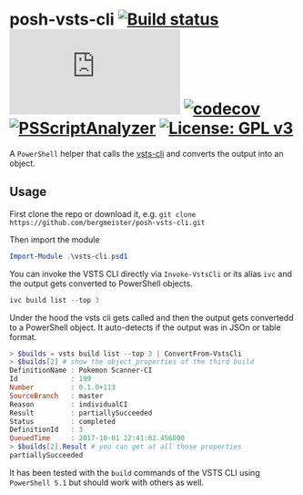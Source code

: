 # posh-vsts-cli [![Build status](https://ci.appveyor.com/api/projects/status/29qq8ghr1mhlkaeh?svg=true)](https://ci.appveyor.com/project/bergmeister/posh-vsts-cli) [![AppVeyor tests](http://flauschig.ch/batch.php?type=tests&account=bergmeister&slug=posh-vsts-cli)](https://ci.appveyor.com/project/bergmeister/posh-vsts-cli/build/tests) [![codecov](https://codecov.io/gh/bergmeister/posh-vsts-cli/branch/master/graph/badge.svg)](https://codecov.io/gh/bergmeister/posh-vsts-cli) [![PSScriptAnalyzer](https://img.shields.io/badge/Linter-PSScriptAnalyzer-blue.svg)](http://google.com) [![License: GPL v3](https://img.shields.io/badge/License-GPL%20v3-blue.svg)](https://www.gnu.org/licenses/gpl-3.0)

A `PowerShell` helper that calls the [vsts-cli](https://github.com/Microsoft/vsts-cli) and converts the output into an object.

## Usage

First clone the repo or download it, e.g. `git clone https://github.com/bergmeister/posh-vsts-cli.git`

Then import the module

```powershell
Import-Module .\vsts-cli.psd1
```

You can invoke the VSTS CLI directly via `Invoke-VstsCli` or its alias `ivc` and the output gets converted to PowerShell objects.

````powershell
ivc build list --top 3
````

Under the hood the vsts cli gets called and then the output gets convertedd to a PowerShell object. It auto-detects if the output was in JSOn or table format.

````powershell
> $builds = vsts build list --top 3 | ConvertFrom-VstsCli
> $builds[2] # show the object properties of the third build
DefinitionName : Pokemon Scanner-CI
Id             : 199
Number         : 0.1.0+113
SourceBranch   : master
Reason         : individualCI
Result         : partiallySucceeded
Status         : completed
DefinitionId   : 3
QueuedTime     : 2017-10-01 22:41:02.456000
> $builds[2].Result # you can get at all those properties
partiallySucceeded
````

It has been tested with the `build` commands of the VSTS CLI using `PowerShell 5.1` but should work with others as well.